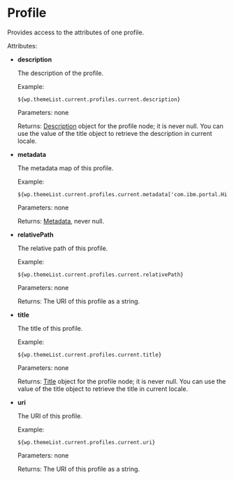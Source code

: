 # Profile

Provides access to the attributes of one profile.

Attributes:

-   **description**

    The description of the profile.

    Example:

    ```
    ${wp.themeList.current.profiles.current.description}
    ```

    Parameters: none

    Returns: [Description](themeopt_el_bean_description.md) object for the profile node; it is never null. You can use the value of the title object to retrieve the description in current locale.

-   **metadata**

    The metadata map of this profile.

    Example:

    ```
    ${wp.themeList.current.profiles.current.metadata['com.ibm.portal.Hidden']}
    ```

    Parameters: none

    Returns: [Metadata](themeopt_el_bean_meta.md), never null.

-   **relativePath**

    The relative path of this profile.

    Example:

    ```
    ${wp.themeList.current.profiles.current.relativePath}
    ```

    Parameters: none

    Returns: The URI of this profile as a string.

-   **title**

    The title of this profile.

    Example:

    ```
    ${wp.themeList.current.profiles.current.title}
    ```

    Parameters: none

    Returns: [Title](themeopt_el_bean_title.md) object for the profile node; it is never null. You can use the value of the title object to retrieve the title in current locale.

-   **uri**

    The URI of this profile.

    Example:

    ```
    ${wp.themeList.current.profiles.current.uri}
    ```

    Parameters: none

    Returns: The URI of this profile as a string.



